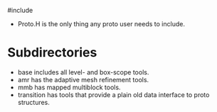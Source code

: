 #include
* Proto.H is the only thing any proto user needs to include.

# Subdirectories
* base includes all level- and box-scope tools.
* amr has the adaptive mesh refinement tools.
* mmb has mapped multiblock tools.
* transition has tools that provide a plain old data interface to proto structures.

